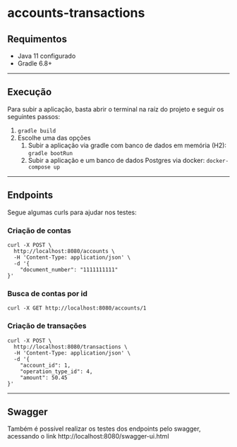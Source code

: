 # accounts-transactions

## Requimentos

* Java 11 configurado
* Gradle 6.8+
 ---
## Execução

Para subir a aplicação, basta abrir o terminal na raíz do projeto e seguir os seguintes passos:

1) `gradle build`
2) Escolhe uma das opções
    1) Subir a aplicação via gradle com banco de dados em memória (H2): `gradle bootRun`
    2) Subir a aplicação e um banco de dados Postgres via docker: `docker-compose up`

---
## Endpoints

Segue algumas curls para  ajudar nos testes:

### Criação de contas
```
curl -X POST \
  http://localhost:8080/accounts \
  -H 'Content-Type: application/json' \
  -d '{
    "document_number": "1111111111"
}'
```

### Busca de contas por id
```
curl -X GET http://localhost:8080/accounts/1
```

### Criação de transações
```
curl -X POST \
  http://localhost:8080/transactions \
  -H 'Content-Type: application/json' \
  -d '{
    "account_id": 1,
    "operation_type_id": 4,
    "amount": 50.45
}'
```
---
## Swagger

Também é possível realizar os testes dos endpoints pelo swagger, acessando o link http://localhost:8080/swagger-ui.html